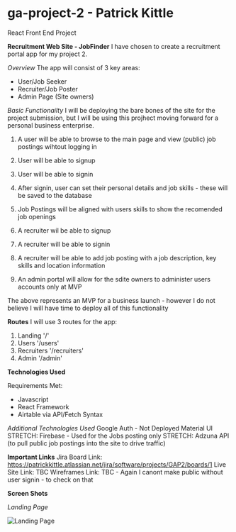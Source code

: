 # ga-project-2 - Patrick Kittle
 React Front End Project

**Recruitment Web Site - JobFinder**
I have chosen to create a recruitment portal app for my project 2. 

*Overview*
The app will consist of 3 key areas:
- User/Job Seeker
- Recruiter/Job Poster
- Admin Page (Site owners)

*Basic Functionailty*
I will be deploying the bare bones of the site for the project submission, but I will be using this projhect moving forward for a personal business enterprise.

1. A user will be able to browse to the main page and view (public) job postings wihtout logging in
2. User will be able to signup
3. User will be able to signin
4. After signin, user can set their personal details and job skills - these will be saved to the database
5. Job Postings will be aligned with users skills to show the recomended job openings

6. A recruiter wil be able to signup
7. A recruiter will be able to signin
8. A recruiter will be able to add job posting with a job description, key skills and location information

9. An admin portal will allow for the sdite owners to administer users accounts only at MVP

The above represents an MVP for a business launch - however I do not believe I will have time to deploy all of this functionality

**Routes**
I will use 3 routes for the app:
1. Landing '/'
2. Users '/users'
3. Recruiters '/recruiters'
4. Admin '/admin'

**Technologies Used**

Requirements Met:
- Javascript
- React Framework
- Airtable via API/Fetch Syntax

*Additional Technologies Used*
Google Auth - Not Deployed 
Material UI
STRETCH: Firebase - Used for the Jobs posting only 
STRETCH: Adzuna API (to pull public job postings into the site to drive traffic)

**Important Links**
Jira Board Link: https://patrickkittle.atlassian.net/jira/software/projects/GAP2/boards/1
Live Site Link: TBC
Wireframes Link: TBC - Again I canont make public without user signin - to check on that

**Screen Shots**

*Landing Page*

![Landing Page](https://github.com/p-at-rick-sg/ga-project-2/assets/143236703/2d16d993-c301-4b18-ab52-d7e698d2168e)









